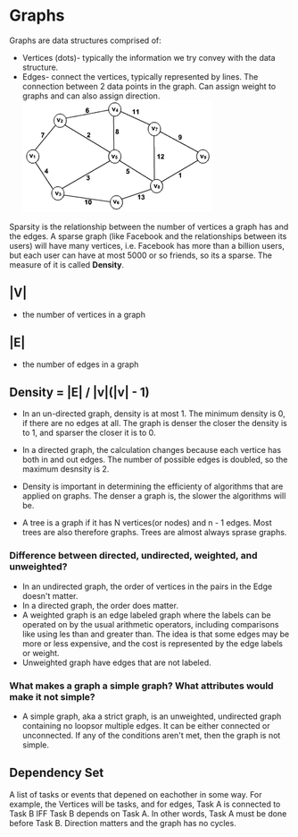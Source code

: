 # Graphs

Graphs are data structures comprised of:
* Vertices (dots)- typically the information we try convey with the data structure.
* Edges- connect the vertices, typically represented by lines. The connection between 2 data points in the graph. Can assign weight to graphs and can also assign direction.
![graph](./img/graph.gif) 

Sparsity is the relationship between the number of vertices a graph has and the edges. A sparse graph (like Facebook and the relationships between its users) will have many vertices, i.e. Facebook has more than a billion users, but each user can have at most 5000 or so friends, so its a sparse. The measure of it is called **Density**. 

## |V|
* the number of vertices in a graph
## |E|
* the number of edges in a graph

## Density = |E| / |v|(|v| - 1)
* In an un-directed graph, density is at most 1. The minimum density is 0, if there are no edges at all. The graph is denser the closer the density is to 1, and sparser the closer it is to 0.
* In a directed graph, the calculation changes because each vertice has both in and out edges. The number of possible edges is doubled, so the maximum desnsity is 2.

* Density is important in determining the efficienty of algorithms that are applied on graphs. The denser a graph is, the slower the algorithms will be.
* A tree is a graph if it has N vertices(or nodes) and n - 1 edges. Most trees are also therefore graphs. Trees are almost always sprase graphs.

### Difference between directed, undirected, weighted, and unweighted?
* In an undirected graph, the order of vertices in the pairs in the Edge doesn't matter.
* In a directed graph, the order does matter.
* A weighted graph is an edge labeled graph where the labels can be operated on by the usual arithmetic operators, including comparisons like using les than and greater than. The idea is that some edges may be more or less expensive, and the cost is represented by the edge labels or weight.
* Unweighted graph have edges that are not labeled.

### What makes a graph a simple graph? What attributes would make it not simple?
* A simple graph, aka a strict graph, is an unweighted, undirected graph containing no loopsor multiple edges. It can be either connected or unconnected. If any of the conditions aren't met, then the graph is not simple.

## Dependency Set
A list of tasks or events that depened on eachother in some way.
For example, the Vertices will be tasks, and for edges, Task A is connected to Task B IFF Task B depends on Task A. In other words, Task A must be done before Task B. Direction matters and the graph has no cycles. 


